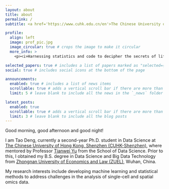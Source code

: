 ```yaml
---
layout: about
title: about
permalink: /
subtitle: <a href='https://www.cuhk.edu.cn/en'>The Chinese University of Hong Kong, Shenzhen</a>, Guangdong, China

profile:
  align: left
  image: prof_pic.jpg
  image_circular: true # crops the image to make it circular
  more_info: >
    <p><i>Harnessing statistics and code to decipher the secrets of life.</i></p>

selected_papers: true # includes a list of papers marked as "selected={true}"
social: true # includes social icons at the bottom of the page

announcements:
  enabled: true # includes a list of news items
  scrollable: true # adds a vertical scroll bar if there are more than 3 news items
  limit: 5 # leave blank to include all the news in the `_news` folder

latest_posts:
  enabled: true
  scrollable: true # adds a vertical scroll bar if there are more than 3 new posts items
  limit: 3 # leave blank to include all the blog posts
---
```


Good morning, good afternoon and good night!

I am Tao Deng, currently a second-year Ph.D. student in Data Science at [The Chinese University of Hong Kong, Shenzhen (CUHK-Shenzhen)](https://www.cuhk.edu.cn/en), where mentored by Professor [Tianwei Yu](https://mypage.cuhk.edu.cn/academics/yutianwei/) from the School of Data Science. Prior to this, I obtained my B.S. degree in Data Science and Big Data Technology from [Zhongnan University of Economics and Law (ZUEL)](http://english.zuel.edu.cn/), Wuhan, China.

My research interests include developing machine learning and statistical methods to address challenges in the analysis of single-cell and spatial omics data.
